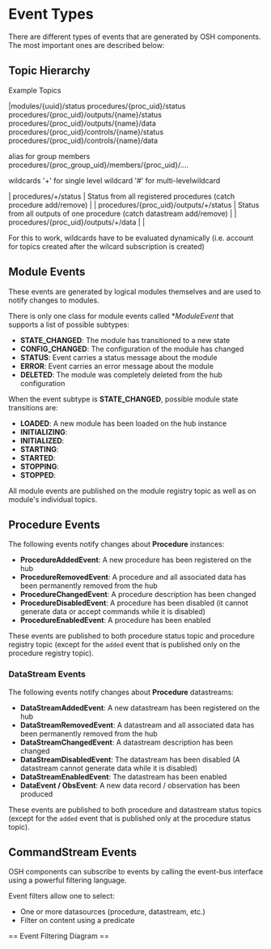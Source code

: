 # Event Types

There are different types of events that are generated by OSH components. The most important ones are described below:
 
 
## Topic Hierarchy

Example Topics

|modules/{uuid}/status
procedures/{proc_uid}/status
procedures/{proc_uid}/outputs/{name}/status
procedures/{proc_uid}/outputs/{name}/data
procedures/{proc_uid}/controls/{name}/status
procedures/{proc_uid}/controls/{name}/data

alias for group members
procedures/{proc_group_uid}/members/{proc_uid}/....

wildcards
'+' for single level wildcard
'#' for multi-levelwildcard

| procedures/+/status                      | Status from all registered procedures (catch procedure add/remove) |
| procedures/{proc_uid}/outputs/+/status   | Status from all outputs of one procedure (catch datastream add/remove) |
| procedures/{proc_uid}/outputs/+/data     |  |

For this to work, wildcards have to be evaluated dynamically (i.e. account for topics created after the wilcard subscription is created)


## Module Events

These events are generated by logical modules themselves and are used to notify changes to modules. 

There is only one class for module events called **ModuleEvent* that supports a list of possible subtypes:

- **STATE_CHANGED**: The module has transitioned to a new state
- **CONFIG_CHANGED**: The configuration of the module has changed
- **STATUS**: Event carries a status message about the module
- **ERROR**: Event carries an error message about the module
- **DELETED**: The module was completely deleted from the hub configuration

When the event subtype is **STATE_CHANGED**, possible module state transitions are:

- **LOADED**: A new module has been loaded on the hub instance
- **INITIALIZING**: 
- **INITIALIZED**: 
- **STARTING**: 
- **STARTED**: 
- **STOPPING**: 
- **STOPPED**: 

All module events are published on the module registry topic as well as on module's individual topics.


## Procedure Events

The following events notify changes about **Procedure** instances:

- **ProcedureAddedEvent**: A new procedure has been registered on the hub
- **ProcedureRemovedEvent**: A procedure and all associated data has been permanently removed from the hub
- **ProcedureChangedEvent**: A procedure description has been changed
- **ProcedureDisabledEvent**: A procedure has been disabled (it cannot generate data or accept commands while it is disabled)
- **ProcedureEnabledEvent**: A procedure has been enabled

These events are published to both procedure status topic and procedure registry topic (except for the `added` event that is published only on the procedure registry topic).



### DataStream Events

The following events notify changes about **Procedure** datastreams:

- **DataStreamAddedEvent**: A new datastream has been registered on the hub
- **DataStreamRemovedEvent**: A datastream and all associated data has been permanently removed from the hub
- **DataStreamChangedEvent**: A datastream description has been changed
- **DataStreamDisabledEvent**: The datastream has been disabled (A datastream cannot generate data while it is disabled)
- **DataStreamEnabledEvent**: The datastream has been enabled
- **DataEvent / ObsEvent**: A new data record / observation has been produced

These events are published to both procedure and datastream status topics (except for the `added` event that is published only at the procedure status topic).



## CommandStream Events

OSH components can subscribe to events by calling the event-bus interface using a powerful filtering language.

Event filters allow one to select:

- One or more datasources (procedure, datastream, etc.)
- Filter on content using a predicate



== Event Filtering Diagram ==

